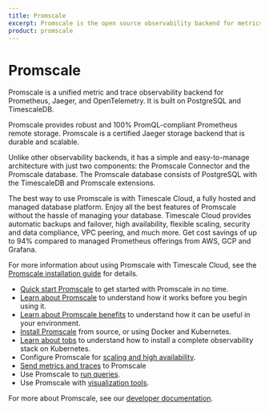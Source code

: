```yaml
---
title: Promscale
excerpt: Promscale is the open source observability backend for metrics and traces powered by SQL, built on top of TimescaleDB
product: promscale
---
```


# Promscale
Promscale is a unified metric and trace observability backend for Prometheus,
Jaeger, and OpenTelemetry. It is built on PostgreSQL and TimescaleDB.

Promscale provides robust and 100% PromQL-compliant Prometheus remote
storage. Promscale is a certified Jaeger storage backend that is durable and scalable.

Unlike other observability backends, it has a simple and easy-to-manage
architecture with just two components: the Promscale Connector and the
Promscale database. The Promscale database consists of PostgreSQL with the 
TimescaleDB and Promscale extensions.

<highlight type="cloud" header="Promscale with Timescale Cloud" button="Get started for free"
to="https://console.cloud.timescale.com/signup?campaign=promscale&source=ps-docs-home">
The best way to use Promscale is with Timescale Cloud, a fully hosted and managed
database platform. Enjoy all the best features of Promscale without the
hassle of managing your database. Timescale Cloud provides automatic 
backups and failover, high
availability, flexible scaling, security and data compliance, VPC peering, and
much more. Get cost savings of up to 94% compared to managed Prometheus offerings from
AWS, GCP and Grafana.
</highlight>

For more information about using Promscale with Timescale Cloud, see the 
[Promscale installation guide][ptc-install] for details.

*   [Quick start Promscale][quick-start] to get started with Promscale in no time.
*   [Learn about Promscale][about-promscale] to understand how it works before
    you begin using it.
*   [Learn about Promscale benefits][promscale-benefits] to understand how it
    can be useful in your environment.
*   [Install Promscale][install-promscale] from source, or using Docker and Kubernetes.
*   [Learn about tobs][about-tobs] to understand how to install a complete
    observability stack on Kubernetes.
*   Configure Promscale for [scaling and high availability][scaling-ha].
*   [Send metrics and traces][send-data] to Promscale    
*   Use Promscale to [run queries][query-data].
*   Use Promscale with [visualization tools][visualize-data].

For more about Promscale, see our [developer documentation][promscale-gh-docs].

[ptc-install]: /promscale/:currentVersion:/installation/promscale-with-timescale-cloud/
[about-promscale]: /promscale/:currentVersion:/about-promscale
[about-tobs]: /promscale/:currentVersion:/tobs/
[install-promscale]: /promscale/:currentVersion:/installation
[promscale-benefits]: /promscale/:currentVersion:/promscale-benefits/
[promscale-gh-docs]: https://github.com/timescale/promscale/
[query-data]: /promscale/:currentVersion:/query-data/
[quick-start]: /promscale/:currentVersion:/quick-start/
[scaling-ha]: /promscale/:currentVersion:/scale-ha/
[send-data]: /promscale/:currentVersion:/send-data/
[visualize-data]: /promscale/:currentVersion:/visualize-data/
